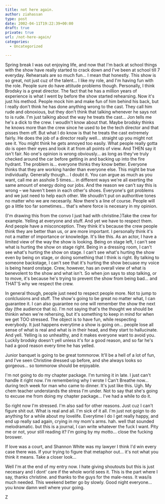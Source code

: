 ```yaml
---
title: not here again.
author: ziahassan
type: post
date: 2002-04-11T19:22:39+00:00
draft: true
private: true
url: /not-here-again/
categories:
  - Uncategorized

---
```

Spring break I was out enjoying life, and now that I'm back at school things with the show have really started to crack down and I've been at school till 7 everyday. Rehearsals are so much fun&#8230; I mean that honestly. This show is so great, not just cuz of the talent&#8230; I like my role, and I'm having fun with the role. People sure do have attitude problems though. Personally, I think Brodsky is a great director. The fact that he has a million years of experience is what I went by before the show started rehearsing. Now it's just his method. People mock him and make fun of him behind his back, but I really don't think he has done anything wrong to the cast. They call him rude and obnoxious, but they don't think that talking whenever he says not to is rude. I'm just talking about the way he treats the cast&#8230; Jon tells me he's a dick to the crew. I woudln't know about that. Maybe brodsky thinks he knows more than the crew since he used to be the tech director and that pisses them off. But what I do know is that he treats the cast extremely fairly. He does the job of a director really well&#8230; straight up you might not see it. You might think he gets annoyed too easily. What people really gotta do is open their eyes and look it at from all points of view. And THEN say it isn't fair. No one's opinion is wrong obviously&#8230; as long as they've truly checked around the car before getting in and backing up into the fire hydrant. The problem is&#8230; everyone thinks they know better. Everyone thinks that they are working harder than everyone else. This might be true individually. Generally though&#8230; I doubt it. You can argue as much as you want, call me an asshole 5 times&#8230; in different ways we're all exerting the same amount of energy doing our jobs. And the reason we can't say this is wrong &#8211; we haven't been in each other's shoes. Everyone's got problems and we just need to help each other. We shoudln't put on authoritive tones no matter who we are necesarily. Now there's a line of course. People will go a little too far sometimes&#8230; that's where force is necesary in my opinion.

(I'm drawing this from the convo I just had with christine.)Take the crew for example. Yelling at everyone and stuff. And yet we have to respect them. And people have a misconception. They think it's because the crew people think they are better than us, or are more important. I personally think it's not a matter of importance or knowledge. It's like this. As an actor, I have a limited view of the way the show is looking. Being on stage left, I can't see what is hurting the show on stage right. Being in a dressing room, I can't see what's hurting the show on stage. I can't see what's hurting the show even by being on stage, or doing something that I think is right. By talking to someone backstage, I can't see that it's hurting the show becuase my voice is being heard onstage. Crew, however, has an overall view of what is benevolent to the show and what isn't. So when jon says to stop talking, or to move, it's because he's trying to prevent the show from being bad&#8230; and THAT'S why we respect the crew.

In general though, people just need to respect people more. Not to jump to conlclusions and stuff. The show's going to be great no matter what, I can guarantee it. I can also guarantee no one will remember the show the next day (the audience that is). I'm not saying that's the thought we should be thinkin when we're rehersing, but it's something to keep in mind for when we get TOO stressed. The object is to have fun, while respecting everybody. It just happens everytime a show is going on&#8230; people lose all sense of what is real and what is in their head, and they start to hallucinate. And yell. Yelling is so unhealthy, and it makes everyone want to avoid you. Luckily brodsky doesn't yell unless it's for a good reason, and so far he's had a good reason every time he has yelled.

Junior banquet is going to be great tommorow. It'll be a hell of a lot of fun, and I've seen Christine dressed up before, and she always looks so gorgeous&#8230; so tommorow should be enjoyable.

I'm not going to do my chapter package. I'm turning it in late. I just can't handle it right now. I'm remembering why I wrote I Can't Breathe now&#8230; during tech week for man who came to dinner. It's just like this. Ugh. My chem teacher understands the stress I'm under. Not to say that she's going to excuse me from doing my chapter package&#8230; I've had a while to do it.

So right now I'm stressed. I'm also sad for other reasons. Just cuz I can't figure shit out. What is real and all. I'm sick of it all. I'm just not goign to do anything for a while about my lovelife. Everytime I do I get really happy, and end up really sad again, crying in my mom's arms. hah. well that sounded melodramatic. but this is a journal, I can write whatever the fuck I want. Pity me or not, your still reading it? I'm going by my motto&#8230; close the fucking broswer.

If love was a court, and Shannon White was my lawyer I think I'd win every case there was. If your trying to figure that metaphor out&#8230; it's not what you think it means. Take a closer look&#8230;

Well I'm at the end of my entry now. I hate giving shoutouts but this is just necesary and I dont' care if the whole world sees it. This is the part where I say, thanks christine. and thanks to the guys for the male-ness. It was/is much needed. This weekend better go by slowly. Good night everyone&#8230; you know damn well where your going.

Z